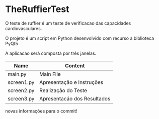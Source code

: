 # TheRuffierTest

O teste de ruffier é um teste de verificacao das capacidades cardiovasculares.

O projeto é um script em Python desenvolvido com recurso a biblioteca PyQt5

A aplicacao será composta por três janelas.

Name | Content
----------- | ---------
main.py | Main File
screen1.py | Apresentação e Instruções
screen2.py | Realização do Teste
screen3.py | Apresentacáo dos Resultados

novas informações para o commit!